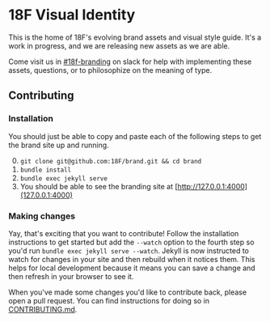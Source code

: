 # 18F Visual Identity
This is the home of 18F's evolving brand assets and visual style guide. It's a work in progress, and we are releasing new assets as we are able.

Come visit us in [#18f-branding](https://18f.slack.com/archives/18f-branding) on slack for help with implementing these assets, questions, or to philosophize on the meaning of type.

## Contributing

### Installation
You should just be able to copy and paste each of the following steps to get the brand site up and running.

0. `git clone git@github.com:18F/brand.git && cd brand`
0. `bundle install`
0. `bundle exec jekyll serve`
0. You should be able to see the branding site at [http://127.0.0.1:4000](127.0.0.1:4000)

### Making changes
Yay, that's exciting that you want to contribute! Follow the installation instructions to get started but add the `--watch` option to the fourth step so you'd run `bundle exec jekyll serve --watch`. Jekyll is now instructed to watch for changes in your site and then rebuild when it notices them. This helps for local development because it means you can save a change and then refresh in your browser to see it.

When you've made some changes you'd like to contribute back, please open a pull request. You can find instructions for doing so in [CONTRIBUTING.md](CONTRIBUTING.md).
